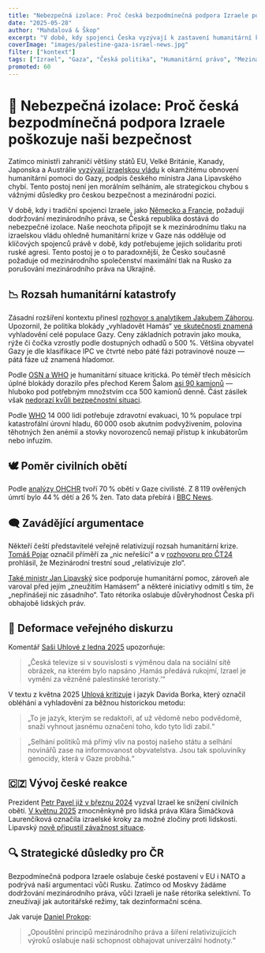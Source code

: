 ```yaml
---
title: "Nebezpečná izolace: Proč česká bezpodmínečná podpora Izraele poškozuje naši bezpečnost"
date: "2025-05-28"
author: "Mahdalová & Škop"
excerpt: "V době, kdy spojenci Česka vyzývají k zastavení humanitární katastrofy v Gaze, česká vláda zůstává loajální izraelské politice – i za cenu mezinárodní izolace. Podporuje tím nejen okupaci, ale i oslabení právního řádu, na kterém sama staví svoji obranu proti ruské agresi."
coverImage: "images/palestine-gaza-israel-news.jpg"
filter: ["kontext"]
tags: ["Izrael", "Gaza", "Česká politika", "Humanitární právo", "Mezinárodní vztahy"]
promoted: 60
---
```


# 🛑 Nebezpečná izolace: Proč česká bezpodmínečná podpora Izraele poškozuje naši bezpečnost

Zatímco ministři zahraničí většiny států EU, Velké Británie, Kanady, Japonska a Austrálie [vyzývají izraelskou vládu](https://www.reuters.com/world/germany-france-britain-call-israel-allow-aid-into-gaza-2025-04-23/) k okamžitému obnovení humanitární pomoci do Gazy, podpis českého ministra Jana Lipavského chybí. Tento postoj není jen morálním selháním, ale strategickou chybou s vážnými důsledky pro českou bezpečnost a mezinárodní pozici.

V době, kdy i tradiční spojenci Izraele, jako [Německo a Francie](https://www.reuters.com/world/germany-france-britain-call-israel-allow-aid-into-gaza-2025-04-23/), požadují dodržování mezinárodního práva, se Česká republika dostává do nebezpečné izolace. Naše neochota připojit se k mezinárodnímu tlaku na izraelskou vládu ohledně humanitární krize v Gaze nás odděluje od klíčových spojenců právě v době, kdy potřebujeme jejich solidaritu proti ruské agresi. Tento postoj je o to paradoxnější, že Česko současně požaduje od mezinárodního společenství maximální tlak na Rusko za porušování mezinárodního práva na Ukrajině.

## 📉 Rozsah humanitární katastrofy

Zásadní rozšíření kontextu přinesl [rozhovor s analytikem Jakubem Záhorou](https://www.irozhlas.cz/zpravy-svet/gaza-hladomor-blokada-izraelska-armada-rozhovor-jakub-zahora-vinohradska-12_2305221130_tkr). Upozornil, že politika blokády „vyhladovět Hamás“ [ve skutečnosti znamená](https://www.irozhlas.cz/zpravy-svet/gaza-hladomor-blokada-izraelska-armada-rozhovor-jakub-zahora-vinohradska-12_2305221130_tkr) vyhladovění celé populace Gazy. Ceny základních potravin jako mouka, rýže či čočka vzrostly podle dostupných odhadů o 500 %. Většina obyvatel Gazy je dle klasifikace IPC ve čtvrté nebo páté fázi potravinové nouze — pátá fáze už znamená hladomor.

Podle [OSN a WHO](https://www.who.int/news/item/12-05-2025-people-in-gaza-starving--sick-and-dying-as-aid-blockade-continues) je humanitární situace kritická. Po téměř třech měsících úplné blokády dorazilo přes přechod Kerem Šalom [asi 90 kamionů](https://www.washingtonpost.com/world/2025/05/21/israel-gaza-aid-blockade-un/) — hluboko pod potřebným množstvím cca 500 kamionů denně. Část zásilek však [nedorazí kvůli bezpečnostní situaci](https://cadenaser.com/nacional/2025/05/21/no-se-entrega-la-poca-ayuda-enviada-a-gaza-por-problemas-de-seguridad-cadena-ser/).

Podle [WHO](https://www.who.int/news/item/12-05-2025-people-in-gaza-starving--sick-and-dying-as-aid-blockade-continues) 14 000 lidí potřebuje zdravotní evakuaci, 10 % populace trpí katastrofální úrovní hladu, 60 000 osob akutním podvyživením, polovina těhotných žen anémií a stovky novorozenců nemají přístup k inkubátorům nebo infuzím.

## 🕊️ Poměr civilních obětí

Podle [analýzy OHCHR](https://www.reuters.com/world/middle-east/nearly-70-gaza-war-dead-women-children-un-rights-office-says-2024-11-08/) tvoří 70 % obětí v Gaze civilisté. Z 8 119 ověřených úmrtí bylo 44 % dětí a 26 % žen. Tato data přebírá i [BBC News](https://www.bbc.com/news/articles/cn5wel11pgdo).

## 🗨️ Zavádějící argumentace

Někteří čeští představitelé veřejně relativizují rozsah humanitární krize. [Tomáš Pojar](https://www.euractiv.cz/section/politika/news/the-capitals-primeri-na-blizkem-vychode-nic-neresi-rika-tomas-pojar/) označil příměří za „nic neřešící“ a v [rozhovoru pro ČT24](https://ct24.ceskatelevize.cz/clanek/svet/mezinarodni-trestni-soud-relativizuje-zlo-mini-pojar-355766) prohlásil, že Mezinárodní trestní soud „relativizuje zlo“.

[Také ministr Jan Lipavský](https://www.ceskenoviny.cz/zpravy/lipavsky-cesko-podporuje-pomoc-gaze-varuje-pred-zneuzitim-hamasem/2675864) sice podporuje humanitární pomoc, zároveň ale varoval před jejím „zneužitím Hamásem“ a některé iniciativy odmítl s tím, že „nepřinášejí nic zásadního“. Tato rétorika oslabuje důvěryhodnost Česka při obhajobě lidských práv.

## 🧠 Deformace veřejného diskurzu

Komentář [Saši Uhlové z ledna 2025](https://a2larm.cz/2025/01/jsou-vsichni-palestinci-teroriste-ceska-verejnopravni-media-podporuji-nenavist/) upozorňuje:

> „Česká televize si v souvislosti s výměnou dala na sociální sítě obrázek, na kterém bylo napsáno ‚Hamás předává rukojmí, Izrael je vymění za vězněné palestinské teroristy.‘“

V textu z května 2025 [Uhlová kritizuje](https://a2larm.cz/2025/05/lide-v-gaze-umiraji-hlady-a-cesti-senatori-poradaji-slyseni-o-presunu-ambasady-do-jeruzalema/) i jazyk Davida Borka, který označil obléhání a vyhladovění za běžnou historickou metodu:

> „To je jazyk, kterým se redaktoři, ať už vědomě nebo podvědomě, snaží vyhnout jasnému označení toho, kdo tyto lidi zabil.“

> „Selhání politiků má přímý vliv na postoj našeho státu a selhání novinářů zase na informovanost obyvatelstva. Jsou tak spoluviníky genocidy, která v Gaze probíhá.“

## 🇨🇿 Vývoj české reakce

Prezident [Petr Pavel již v březnu 2024](https://www.novinky.cz/clanek/domaci-pavel-izrael-musi-delat-vse-pro-to-aby-zabranil-civilnim-obetem-v-gaze-40459794) vyzval Izrael ke snížení civilních obětí. [V květnu 2025](https://romea.cz/en/czech-republic/czech-president-criticizes-israel-over-gaza-czech-govt-human-rights-commissioner-says-netanyahu-is-perpetrating-crimes-against-humanity/) zmocněnkyně pro lidská práva Klára Šimáčková Laurenčíková označila izraelské kroky za možné zločiny proti lidskosti. Lipavský [nově připustil závažnost situace](https://news.expats.cz/czech-news/article/czech-news-in-brief-for-may-20-2025-tuesday-top-headlines).

## 🔍 Strategické důsledky pro ČR

Bezpodmínečná podpora Izraele oslabuje české postavení v EU i NATO a podrývá naši argumentaci vůči Rusku. Zatímco od Moskvy žádáme dodržování mezinárodního práva, vůči Izraeli je naše rétorika selektivní. To zneužívají jak autoritářské režimy, tak dezinformační scéna.

Jak varuje [Daniel Prokop](https://www.seznamzpravy.cz/clanek/komentare-komentar-evropa-dnes-prohrava-hned-dve-bitvy-245595):

> „Opouštění principů mezinárodního práva a šíření relativizujících výroků oslabuje naši schopnost obhajovat univerzální hodnoty.“
